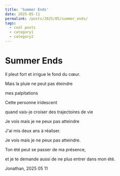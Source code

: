 ```yaml
---
title: 'Summer Ends'
date: 2025-05-11
permalink: /posts/2025/05/summer_ends/
tags:
  - cool posts
  - category1
  - category2
---
```


Summer Ends
======

Il pleut fort et irrigue le fond du cœur. 

Mais la pluie ne peut pas éteindre

mes palpitations

Cette personne iridescent

quand vais-je croiser des trajectoires de vie

Je vois mais je ne peux pas atteindre

J'ai mis deux ans à réaliser.

Je vois mais je ne peux pas atteindre.

Ton été peut se passer de ma présence, 

et je te demande aussi de ne plus entrer dans mon été. 

Jonathan, 2025 05 11
